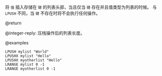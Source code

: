 将 `值` 插入存储在 `键` 的列表头部，当且仅当 `键` 存在并且值类型为列表的时候。
与 `LPUSH` 不同，当 `键` 不存在时将不会执行任何操作。

@return

@integer-reply: 压栈操作后的列表长度。

@examples

```cli
LPUSH mylist "World"
LPUSHX mylist "Hello"
LPUSHX myotherlist "Hello"
LRANGE mylist 0 -1
LRANGE myotherlist 0 -1
```
